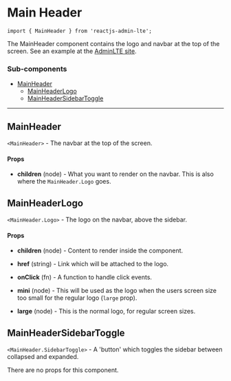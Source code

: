 Main Header
===========

`import { MainHeader } from 'reactjs-admin-lte';`

The MainHeader component contains the logo and navbar at the top of the screen. See an example at
the [AdminLTE site][admin-lte].

### Sub-components
 - [MainHeader](#mainheader)
   - [MainHeaderLogo](#mainheaderlogo)
   - [MainHeaderSidebarToggle](#mainheadersidebartoggle)

---

## MainHeader
`<MainHeader>` - The navbar at the top of the screen.

#### Props
- __children__ (node) - What you want to render on the navbar. This is also where the
  `MainHeader.Logo` goes.

## MainHeaderLogo
`<MainHeader.Logo>` - The logo on the navbar, above the sidebar.

#### Props

 - __children__ (node) - Content to render inside the component.

 - __href__ (string) - Link which will be attached to the logo.
 
 - __onClick__ (fn) - A function to handle click events.

 - __mini__ (node) - This will be used as the logo when the users screen size too small for the
   regular logo (`large` prop).

 - __large__ (node) - This is the normal logo, for regular screen sizes.

## MainHeaderSidebarToggle
`<MainHeader.SidebarToggle>` - A 'button' which toggles the sidebar between collapsed and expanded.

There are no props for this component.


[admin-lte]: https://almsaeedstudio.com/themes/AdminLTE/index2.html
